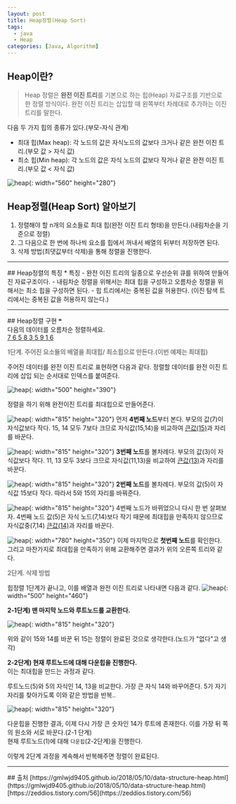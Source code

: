 ```yaml
---
layout: post
title: Heap정렬(Heap Sort)
tags:
  - java
  - Heap
categories: [Java, Algorithm]
---
```

## Heap이란?
> Heap 정렬은 <b>완전 이진 트리</b>를 기본으로 하는 힙(Heap) 자료구조를 기반으로 한 정렬 방식이다. 완전 이진 트리는 삽입할 때 왼쪽부터 차례대로 추가하는 이진 트리를 말한다.

다음 두 가지 힙의 종류가 있다.(부모-자식 관계)
* 최대 힙(Max heap): 각 노드의 값은 자식노드의 값보다 크거나 같은 완전 이진 트리.(부모 값 > 자식 값)
* 최소 힙(Min heap): 각 노드의 값은 자식 노드의 값보다 작거나 같은 완전 이진 트리.(부모 값 < 자식 값)

![heap]({{site.url}}/images/Heap_MAX_MIN.JPG){: width="560" height="280"}

## Heap정렬(Heap Sort) 알아보기

1. 정렬해야 할 n개의 요소들로 최대 힙(완전 이진 트리 형태)을 만든다.(내림차순을 기준으로 정렬)
2. 그 다음으로 한 번에 하나씩 요소를 힙에서 꺼내서 배열의 뒤부터 저장하면 된다.
3. 삭제 방법(최댓값부터 삭제)을 통해 정렬을 진행한다.

<hr>
## Heap정렬의 특징
* 특징
  - 완전 이진 트리의 일종으로 우선순위 큐를 위하여 만들어진 자료구조이다.
  - 내림차순 정렬을 위해서는 최대 힙을 구성하고 오름차순 정렬을 위해서는 최소 힙을 구성하면 된다.
  - 힙 트리에서는 중복된 값을 허용한다. (이진 탐색 트리에서는 중복된 값을 허용하지 않는다.)

<hr>
## Heap정렬 구현
&#10077;<br>
다음의 데이터를 오름차순 정렬하세요.<br>
<u>7 6 5 8 3 5 9 1 6</u>

<b><span style="color:gray"> 1단계. 주어진 요소들의 배열을 최대힙/ 최소힙으로 만든다.(이번 예제는 최대힙)</span></b>

주어진 데이터를 완전 이진 트리로 표현하면 다음과 같다. 정렬할 데이터를 완전 이진 트리에 삽입 되는 순서대로 인덱스를 붙여준다.

![heap]({{site.url}}/images/Heap1.JPG){: width="500" height="390"}

정렬을 하기 위해 완전이진 트리를 최대힙으로 만들어준다.

![heap]({{site.url}}/images/Heap2.JPG){: width="815" height="320"}
먼저 <b>4번째 노드</b>부터 본다. 부모의 값(7)이 자식값보다 작다. 15, 14 모두 7보다 크므로 자식값(15,14)을 비교하여 <u>큰값(15)</u>과 자리를 바꾼다.

![heap]({{site.url}}/images/Heap3.JPG){: width="815" height="320"}
<b>3번째 노드</b>를 볼차례다. 부모의 값(3)이 자식값보다 작다. 11, 13 모두 3보다 크므로 자식값(11,13)을 비교하여 <u>큰값(13)</u>과 자리를 바꾼다.

![heap]({{site.url}}/images/Heap4.JPG){: width="815" height="320"}
<b>2번째 노드</b>를 볼차례다. 부모의 값(5)이 자식값 15보다 작다. 따라서 5와 15의 자리를 바꿔준다.

![heap]({{site.url}}/images/Heap5.JPG){: width="815" height="320"}
4번째 노드가 바뀌었으니 다시 한 번 살펴보자. 4번째 노드 값(5)은 자식 노드(7,14)보다 작기 때문에 최대힙을 만족하지 않으므로 자식값중(7,14) <u>큰값(14)</u>과 자리를 바꾼다.

![heap]({{site.url}}/images/Heap6.JPG){: width="780" height="350"}
이제 마지막으로 <b>첫번째 노드</b>를 확인한다. 그리고 마찬가지로 최대힙을 만족하기 위해 교환해주면 결과가 위의 오른쪽 트리와 같다.<br>

<b><span style="color:gray"> 2단계. 삭제 방법 </span></b>

힙정렬 1단계가 끝나고, 이를 배열과 완전 이진 트리로 나타내면 다음과 같다.
![heap]({{site.url}}/images//Heap1_End.JPG){: width="500" height="460"}

<b>2-1단계) 맨 마지막 노드와 루트노드를 교환한다.</b>

![heap]({{site.url}}/images/Heap2_1.JPG){: width="815" height="320"}

위와 같이 15와 14를 바꾼 뒤 15는 정렬이 완료된 것으로 생각한다.(노드가 "없다"고 생각)

<b>2-2단계) 현재 루트노드에 대해 다운힙을 진행한다.</b><br>
이는 최대힙을 만드는 과정과 같다.

루트노드(5)와 5의 자식인 14, 13을 비교한다. 가장 큰 자식 14와 바꾸어준다. 5가 자기자리를 찾아가도록 이와 같은 방법을 반복..

![heap]({{site.url}}/images/Heap2_2.JPG){: width="815" height="320"}

다운힙을 진행한 결과, 이제 다시 가장 큰 숫자인 14가 루트에 존재한다. 이를 가장 뒤 쪽의 원소와 서로 바꾼다.(2-1 단계)<br>
현재 루트노드(1)에 대해 ``다운힙``(2-2단계)을 진행한다.

이렇게 2단계 과정을 계속해서 반복해주면 정렬이 완료된다.

<hr>
## 출처
[https://gmlwjd9405.github.io/2018/05/10/data-structure-heap.html](https://gmlwjd9405.github.io/2018/05/10/data-structure-heap.html)  
[https://zeddios.tistory.com/56](https://zeddios.tistory.com/56)
